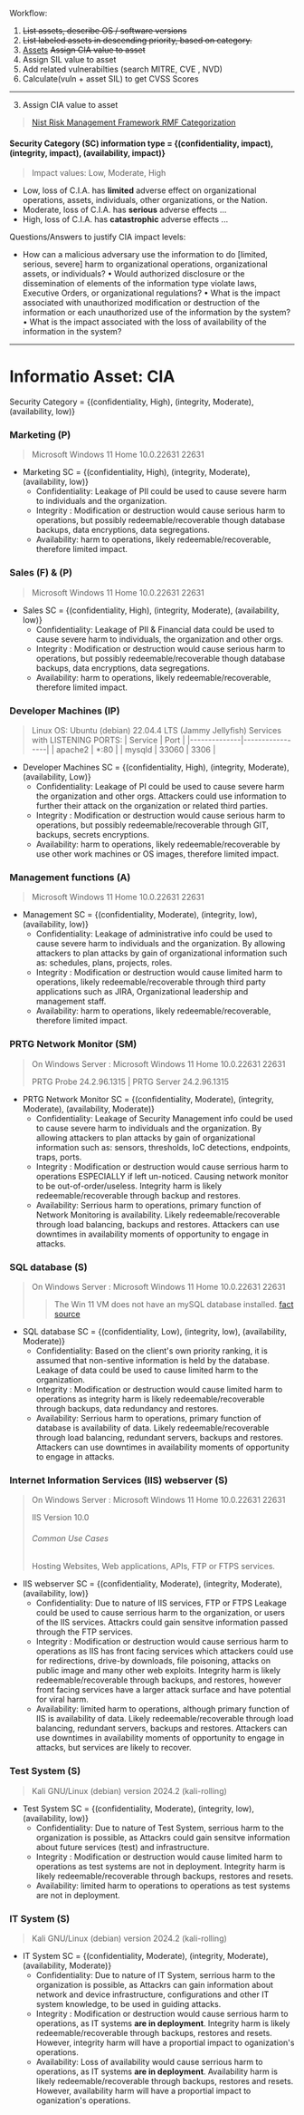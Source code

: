 Workflow:
1. ~~List assets, describe OS / software versions~~
2. ~~List labeled assets in descending priority, based on category.~~
3. [Assets](#assets) ~~Assign CIA value to asset~~
4. Assign SIL value to asset
5. Add related vulnerabilties (search MITRE, CVE , NVD)
6. Calculate(vuln + asset SIL) to get CVSS Scores
___
3. Assign CIA value to asset
> [Nist Risk Management Framework RMF Categorization](https://csrc.nist.gov/Projects/risk-management/about-rmf/categorize-step)
#### Security Category (SC) information type = {(confidentiality, impact), (integrity, impact), (availability, impact)}
> Impact values: Low, Moderate, High

- Low, loss of C.I.A. has **limited** adverse effect on organizational operations, assets, individuals, other organizations, or the Nation.
- Moderate, loss of C.I.A. has **serious** adverse effects ...
- High, loss of C.I.A. has **catastrophic** adverse effects ...

Questions/Answers to justify CIA impact levels:
- How can a malicious adversary use the information to do [limited, serious, severe] harm to organizational operations, organizational assets, or individuals?
• Would authorized disclosure or the dissemination of elements of the information type violate laws, Executive Orders, or organizational regulations?
• What is the impact associated with unauthorized modification or destruction of the information or each unauthorized use of the information by the system?
• What is the impact associated with the loss of availability of the information in the system?
___

# Informatio Asset: CIA
Security Category = {(confidentiality, High), (integrity, Moderate), (availability, low)}

### Marketing (P)
> Microsoft Windows 11 Home 10.0.22631 22631
- Marketing SC = {(confidentiality, High), (integrity, Moderate), (availability, low)}
  - Confidentiality: Leakage of PII could be used to cause severe harm to individuals and the organization.
  - Integrity : Modification or destruction would cause serious harm to operations, but possibly redeemable/recoverable though database backups, data encryptions, data segregations.
  - Availability: harm to operations, likely redeemable/recoverable, therefore limited impact.


### Sales (F) & (P)
> Microsoft Windows 11 Home 10.0.22631 22631
- Sales SC = {(confidentiality, High), (integrity, Moderate), (availability, low)}
  - Confidentiality: Leakage of PII & Financial data could be used to cause severe harm to individuals, the organization and other orgs.
  - Integrity : Modification or destruction would cause serious harm to operations, but possibly redeemable/recoverable though database backups, data encryptions, data segregations.
  - Availability: harm to operations, likely redeemable/recoverable, therefore limited impact.


### Developer Machines (IP)
> Linux OS: Ubuntu (debian) 22.04.4 LTS (Jammy Jellyfish)
> Services with LISTENING PORTS:
> | Service      | Port            |
> |--------------|-----------------|
> | apache2      | *:80            |
> | mysqld       | 33060 \| 3306    |

- Developer Machines SC = {(confidentiality, High), (integrity, Moderate), (availability, Low)}
  - Confidentiality: Leakage of PI could be used to cause severe harm the organization and other orgs. Attackers could use information to further their attack on the organization or related third parties.
  - Integrity : Modification or destruction would cause serious harm to operations, but possibly redeemable/recoverable through GIT, backups, secrets encryptions.
  - Availability: harm to operations, likely redeemable/recoverable by use other work machines or OS images, therefore limited impact.


### Management functions (A)
> Microsoft Windows 11 Home 10.0.22631 22631
- Management SC = {(confidentiality, Moderate), (integrity, low), (availability, low)}
  - Confidentiality: Leakage of administrative info could be used to cause severe harm to individuals and the organization. By allowing attackers to plan attacks by gain of organizational information such as: schedules, plans, projects, roles.
  - Integrity : Modification or destruction would cause limited harm to operations, likely redeemable/recoverable through third party applications such as JIRA, Organizational leadership and management staff.
  - Availability: harm to operations, likely redeemable/recoverable, therefore limited impact.


### PRTG Network Monitor (SM)
> On Windows Server : Microsoft Windows 11 Home 10.0.22631 22631
> 
> PRTG Probe 24.2.96.1315 | PRTG Server 24.2.96.1315
- PRTG Network Monitor SC = {(confidentiality, Moderate), (integrity, Moderate), (availability, Moderate)}
  - Confidentiality: Leakage of Security Management info could be used to cause severe harm to individuals and the organization. By allowing attackers to plan attacks by gain of organizational information such as: sensors, thresholds, IoC detections, endpoints, traps, ports.
  - Integrity : Modification or destruction would cause serrious harm to operations ESPECIALLY if left un-noticed. Causing network monitor to be out-of-order/useless. Integrity harm is likely redeemable/recoverable through backup and restores.
  - Availability: Serrious harm to operations, primary function of Network Monitoring is availability. Likely redeemable/recoverable through load balancing, backups and restores. Attackers can use downtimes in availability moments of opportunity to engage in attacks.


### SQL database (S)
> On Windows Server : Microsoft Windows 11 Home 10.0.22631 22631
> > The Win 11 VM does not have an mySQL database installed. [fact source](https://github.com/FredericGariepy/LighthouseLabs/edit/main/PKM/W2/D5/project/%5BSTEP%201%5D.md)
-  SQL database SC = {(confidentiality, Low), (integrity, low), (availability, Moderate)}
    - Confidentiality: Based on the client's own priority ranking, it is assumed that non-sentive information is held by the database. Leakage of data could be used to cause limited harm to the organization. 
    - Integrity : Modification or destruction would cause limited harm to operations as integrity harm is likely redeemable/recoverable through backups, data redundancy and restores.
    - Availability: Serrious harm to operations, primary function of database is availability of data. Likely redeemable/recoverable through load balancing, redundant servers, backups and restores. Attackers can use downtimes in availability moments of opportunity to engage in attacks.


### Internet Information Services (IIS) webserver (S)
> On Windows Server : Microsoft Windows 11 Home 10.0.22631 22631
> 
> IIS Version 10.0
> ###### Common Use Cases
> Hosting Websites, Web applications, APIs, FTP or FTPS services.
-  IIS webserver SC = {(confidentiality, Moderate), (integrity, Moderate), (availability, low)}
    - Confidentiality: Due to nature of IIS services, FTP or FTPS Leakage could be used to cause serrious harm to the organization, or users of the IIS services. Attackrs could gain sensitve information passed through the FTP services.
    - Integrity : Modification or destruction would cause serrious harm to operations as IIS has front facing services which attackers could use for redirections, drive-by downloads, file poisoning, attacks on public image and many other web exploits. Integrity harm is likely redeemable/recoverable through backups, and restores, however front facing services have a larger attack surface and have potential for viral harm.
    - Availability: limited harm to operations, although primary function of IIS is availability of data. Likely redeemable/recoverable through load balancing, redundant servers, backups and restores. Attackers can use downtimes in availability moments of opportunity to engage in attacks, but services are likely to recover. 


### Test System (S)
> Kali GNU/Linux (debian) version 2024.2 (kali-rolling)
-  Test System SC = {(confidentiality, Moderate), (integrity, low), (availability, low)}
    - Confidentiality: Due to nature of Test System, serrious harm to the organization is possible, as Attackrs could gain sensitve information about future services (test) and infrastructure. 
    - Integrity : Modification or destruction would cause limited harm to operations as test systems are not in deployment. Integrity harm is likely redeemable/recoverable through backups, restores and resets.
    - Availability: limited harm to operations to operations as test systems are not in deployment.

### IT System (S)
> Kali GNU/Linux (debian) version 2024.2 (kali-rolling)
-  IT System SC = {(confidentiality, Moderate), (integrity, Moderate), (availability, Moderate)}
    - Confidentiality: Due to nature of IT System, serrious harm to the organization is possible, as Attackrs can gain information about network and device infrastructure, configurations and other IT system knowledge, to be used in guiding attacks.
    - Integrity : Modification or destruction would cause serrious harm to operations, as IT systems **are in deployment**. Integrity harm is likely redeemable/recoverable through backups, restores and resets. However, integrity harm will have a proportial impact to oganization's operations.
    - Availability: Loss of availability would cause serrious harm to operations, as IT systems **are in deployment**. Availability harm is likely redeemable/recoverable through backups, restores and resets. However, availability harm will have a proportial impact to oganization's operations.
